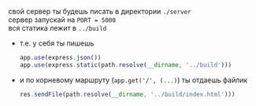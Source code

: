 свой сервер ты будешь писать в директории `./server`  
сервер запускай на `PORT = 5000`  
вся статика лежит в `../build`  

 - т.е. у себя ты пишешь  
    ```javascript
    app.use(express.json())
    app.use(express.static(path.resolve(__dirname, '../build')))
    ```  
    
 - и по корневому маршруту (`app.get('/', (...)`) ты отдаешь файлик  
    ```javascript 
    res.sendFile(path.resolve(__dirname, '../build/index.html')))
    ```